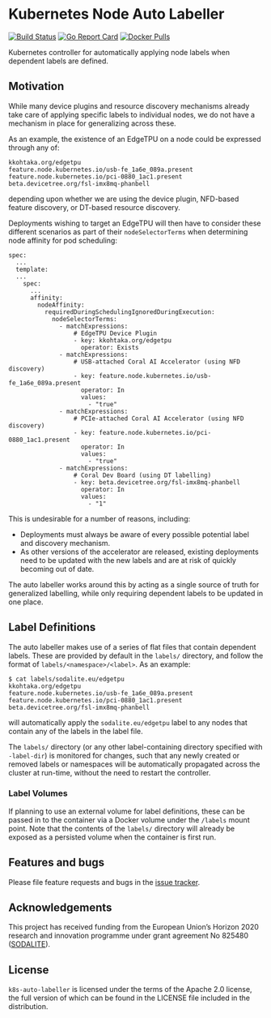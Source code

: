 # Kubernetes Node Auto Labeller

[![Build Status](https://travis-ci.com/adaptant-labs/k8s-auto-labeller.svg?branch=master)](https://travis-ci.com/adaptant-labs/k8s-auto-labeller)
[![Go Report Card](https://goreportcard.com/badge/github.com/adaptant-labs/k8s-auto-labeller)](https://goreportcard.com/report/github.com/adaptant-labs/k8s-auto-labeller)
[![Docker Pulls](https://img.shields.io/docker/pulls/adaptant/k8s-auto-labeller.svg)](https://hub.docker.com/repository/docker/adaptant/k8s-auto-labeller)

Kubernetes controller for automatically applying node labels when dependent labels are defined.

## Motivation

While many device plugins and resource discovery mechanisms already take care of applying specific labels to individual
nodes, we do not have a mechanism in place for generalizing across these.

As an example, the existence of an EdgeTPU on a node could be expressed through any of:

```
kkohtaka.org/edgetpu
feature.node.kubernetes.io/usb-fe_1a6e_089a.present
feature.node.kubernetes.io/pci-0880_1ac1.present
beta.devicetree.org/fsl-imx8mq-phanbell
```

depending upon whether we are using the device plugin, NFD-based feature discovery, or DT-based resource discovery.

Deployments wishing to target an EdgeTPU will then have to consider these different scenarios as part of their
`nodeSelectorTerms` when determining node affinity for pod scheduling:

```
spec:
  ...
  template:
  ...
    spec:
      ...
      affinity:
        nodeAffinity:
          requiredDuringSchedulingIgnoredDuringExecution:
            nodeSelectorTerms:
              - matchExpressions:
                  # EdgeTPU Device Plugin
                  - key: kkohtaka.org/edgetpu
                    operator: Exists
              - matchExpressions:
                  # USB-attached Coral AI Accelerator (using NFD discovery)
                  - key: feature.node.kubernetes.io/usb-fe_1a6e_089a.present
                    operator: In
                    values:
                      - "true"
              - matchExpressions:
                  # PCIe-attached Coral AI Accelerator (using NFD discovery)
                  - key: feature.node.kubernetes.io/pci-0880_1ac1.present
                    operator: In
                    values:
                      - "true"
              - matchExpressions:
                  # Coral Dev Board (using DT labelling)
                  - key: beta.devicetree.org/fsl-imx8mq-phanbell
                    operator: In
                    values:
                      - "1"
```

This is undesirable for a number of reasons, including:
- Deployments must always be aware of every possible potential label and discovery mechanism.
- As other versions of the accelerator are released, existing deployments need to be updated with the new labels
and are at risk of quickly becoming out of date.

The auto labeller works around this by acting as a single source of truth for generalized labelling, while only
requiring dependent labels to be updated in one place.

## Label Definitions

The auto labeller makes use of a series of flat files that contain dependent labels. These are provided by default in
the `labels/` directory, and follow the format of `labels/<namespace>/<label>`. As an example:

```
$ cat labels/sodalite.eu/edgetpu 
kkohtaka.org/edgetpu
feature.node.kubernetes.io/usb-fe_1a6e_089a.present
feature.node.kubernetes.io/pci-0880_1ac1.present
beta.devicetree.org/fsl-imx8mq-phanbell
```

will automatically apply the `sodalite.eu/edgetpu` label to any nodes that contain any of the labels in the label file.

The `labels/` directory (or any other label-containing directory specified with `-label-dir`) is monitored for changes,
such that any newly created or removed labels or namespaces will be automatically propagated across the cluster at
run-time, without the need to restart the controller.

### Label Volumes

If planning to use an external volume for label definitions, these can be passed in to the container via a Docker volume
under the `/labels` mount point. Note that the contents of the `labels/` directory will already be exposed as a
persisted volume when the container is first run.

## Features and bugs

Please file feature requests and bugs in the [issue tracker][tracker].

## Acknowledgements

This project has received funding from the European Union’s Horizon 2020 research and innovation programme under grant
agreement No 825480 ([SODALITE]).

## License

`k8s-auto-labeller` is licensed under the terms of the Apache 2.0 license, the full
version of which can be found in the LICENSE file included in the distribution.

[tracker]: https://github.com/adaptant-labs/k8s-auto-labeller/issues
[SODALITE]: https://www.sodalite.eu
